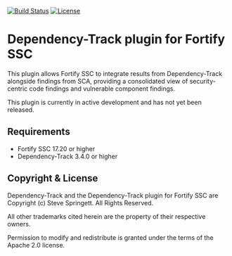 [![Build Status](https://travis-ci.org/DependencyTrack/fortify-ssc-plugin.svg?branch=master)](https://travis-ci.org/DependencyTrack/fortify-ssc-plugin)
[![License](https://img.shields.io/badge/license-Apache%202.0-brightgreen.svg)][License]

Dependency-Track plugin for Fortify SSC
=========

This plugin allows Fortify SSC to integrate results from Dependency-Track alongside 
findings from SCA, providing a consolidated view of security-centric code findings 
and vulnerable component findings.

This plugin is currently in active development and has not yet been released.

Requirements
-------------------

- Fortify SSC 17.20 or higher
- Dependency-Track 3.4.0 or higher

Copyright & License
-------------------

Dependency-Track and the Dependency-Track plugin for Fortify SSC are Copyright (c) Steve Springett. All Rights Reserved.

All other trademarks cited herein are the property of their respective owners.

Permission to modify and redistribute is granted under the terms of the Apache 2.0 license.

  [license-image]: https://img.shields.io/badge/license-apache%20v2-brightgreen.svg
  [License]: https://github.com/DependencyTrack/fortify-ssc-plugin/blob/master/LICENSE
